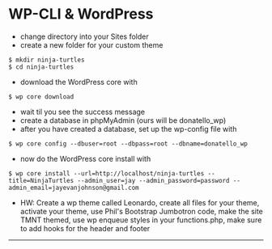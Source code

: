 # WP-CLI & WordPress

* change directory into your Sites folder
* create a new folder for your custom theme
```
$ mkdir ninja-turtles
$ cd ninja-turtles
```
* download the WordPress core with
```
$ wp core download
```
* wait til you see the success message
* create a database in phpMyAdmin (ours will be donatello_wp)
* after you have created a database, set up the wp-config file with
```
$ wp core config --dbuser=root --dbpass=root --dbname=donatello_wp
```
* now do the WordPress core install with
```
$ wp core install --url=http://localhost/ninja-turtles --title=NinjaTurtles --admin_user=jay --admin_password=password --admin_email=jayevanjohnson@gmail.com
```

* HW: Create a wp theme called Leonardo, create all files for your theme, activate your theme, use Phil's Bootstrap Jumbotron code, make the site TMNT themed, use wp enqueue styles in your functions.php, make sure to add hooks for the header and footer

-------------------------------------------------------------------------------
